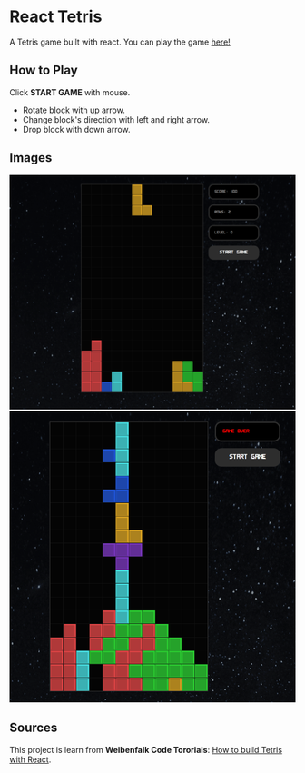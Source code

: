 # React Tetris
A Tetris game built with react. You can play the game [here!](https://caiacc.github.io/react-tetris/)

## How to Play
Click **START GAME** with mouse.
* Rotate block with up arrow.
* Change block's direction with left and right arrow.
* Drop block with down arrow.
## Images
!["Tetris01"](https://github.com/CaiaCC/react-tetris/blob/master/doc/Screen%20Shot%202021-04-02%20at%2010.37.32%20PM.png?raw=true)
!["Tetris02"](https://github.com/CaiaCC/react-tetris/blob/master/doc/Screen%20Shot%202021-04-02%20at%2010.38.15%20PM.png?raw=true)

## Sources
This project is learn from **Weibenfalk Code Tororials**: [How to build Tetris with React](https://www.youtube.com/playlist?list=PL0jpcQ5lO0nEH2BpPmJhePz_urgyAljFB).